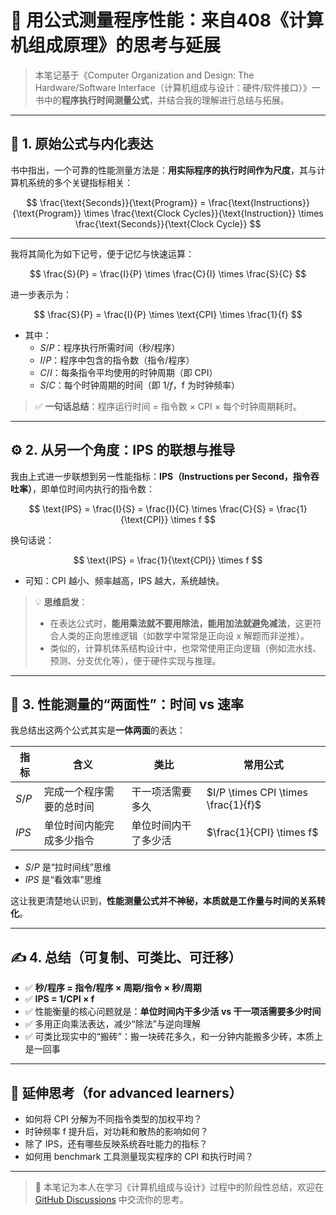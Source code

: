 # 📘 用公式测量程序性能：来自408《计算机组成原理》的思考与延展

> 本笔记基于《Computer Organization and Design: The Hardware/Software Interface（计算机组成与设计：硬件/软件接口）》一书中的**程序执行时间测量公式**，并结合我的理解进行总结与拓展。

---

## 📌 1. 原始公式与内化表达

书中指出，一个可靠的性能测量方法是：**用实际程序的执行时间作为尺度**，其与计算机系统的多个关键指标相关：

$$
\frac{\text{Seconds}}{\text{Program}} = 
\frac{\text{Instructions}}{\text{Program}} \times 
\frac{\text{Clock Cycles}}{\text{Instruction}} \times 
\frac{\text{Seconds}}{\text{Clock Cycle}}
$$

---

我将其简化为如下记号，便于记忆与快速运算：

$$
\frac{S}{P} = \frac{I}{P} \times \frac{C}{I} \times \frac{S}{C}
$$

进一步表示为：

$$
\frac{S}{P} = \frac{I}{P} \times \text{CPI} \times \frac{1}{f}
$$

- 其中：
  - $S/P$：程序执行所需时间（秒/程序）
  - $I/P$：程序中包含的指令数（指令/程序）
  - $C/I$：每条指令平均使用的时钟周期（即 CPI）
  - $S/C$：每个时钟周期的时间（即 $1/f$，f 为时钟频率）

> ✅ **一句话总结**：程序运行时间 = 指令数 × CPI × 每个时钟周期耗时。

---

## ⚙️ 2. 从另一个角度：IPS 的联想与推导

我由上式进一步联想到另一性能指标：**IPS（Instructions per Second，指令吞吐率）**，即单位时间内执行的指令数：

$$
\text{IPS} = \frac{I}{S} = \frac{I}{C} \times \frac{C}{S}
= \frac{1}{\text{CPI}} \times f
$$

换句话说：

$$
\text{IPS} = \frac{1}{\text{CPI}} \times f
$$

- 可知：CPI 越小、频率越高，IPS 越大，系统越快。

> 💡 **思维启发**：
> - 在表达公式时，**能用乘法就不要用除法，能用加法就避免减法**，这更符合人类的正向思维逻辑（如数学中常常是正向设 x 解题而非逆推）。
> - 类似的，计算机体系结构设计中，也常常使用正向逻辑（例如流水线、预测、分支优化等），便于硬件实现与推理。

---

## 🔄 3. 性能测量的“两面性”：时间 vs 速率

我总结出这两个公式其实是**一体两面**的表达：

| 指标 | 含义 | 类比 | 常用公式 |
|------|------|------|----------|
| $S/P$ | 完成一个程序需要的总时间 | 干一项活需要多久 | $I/P \times CPI \times \frac{1}{f}$ |
| $IPS$ | 单位时间内能完成多少指令 | 单位时间内干了多少活 | $\frac{1}{CPI} \times f$ |

- $S/P$ 是“拉时间线”思维
- $IPS$ 是“看效率”思维

这让我更清楚地认识到，**性能测量公式并不神秘，本质就是工作量与时间的关系转化**。

---

## ✍️ 4. 总结（可复制、可类比、可迁移）

- ✅ **秒/程序 = 指令/程序 × 周期/指令 × 秒/周期**
- ✅ **IPS = 1/CPI × f**
- ✅ 性能衡量的核心问题就是：**单位时间内干多少活 vs 干一项活需要多少时间**
- ✅ 多用正向乘法表达，减少“除法”与逆向理解
- ✅ 可类比现实中的“搬砖”：搬一块砖花多久，和一分钟内能搬多少砖，本质上是一回事

---

## 🧠 延伸思考（for advanced learners）

- 如何将 CPI 分解为不同指令类型的加权平均？
- 时钟频率 f 提升后，对功耗和散热的影响如何？
- 除了 IPS，还有哪些反映系统吞吐能力的指标？
- 如何用 benchmark 工具测量现实程序的 CPI 和执行时间？

---

> 📂 本笔记为本人在学习《计算机组成与设计》过程中的阶段性总结，欢迎在 [GitHub Discussions](#) 中交流你的思考。
